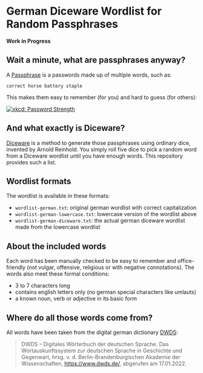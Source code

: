 # German Diceware Wordlist for Random Passphrases

**Work in Progress**

## Wait a minute, what are passphrases anyway?

A [Passphrase](https://en.wikipedia.org/wiki/Passphrase) is a passwords made
up of multiple words, such as:

    correct horse battery staple

This makes them easy to remember (for you) and hard to guess (for others):

[![xkcd: Password Strength](https://imgs.xkcd.com/comics/password_strength.png "xkcd: Password Strength")](https://xkcd.com/936)

## And what exactly is Diceware?

[Diceware](https://en.wikipedia.org/wiki/Diceware) is a method to generate
those passphrases using ordinary dice, invented by Arnold Reinhold.
You simply roll five dice to pick a random word from a Diceware wordlist until
you have enough words.
This repository provides such a list.

## Wordlist formats

The wordlist is available in these formats:

- `wordlist-german.txt`: original german wordlist with correct capitalization
- `wordlist-german-lowercase.txt`: lowercase version of the wordlist above
- `wordlist-german-diceware.txt`: the actual german diceware wordlist made from
  the lowercase wordlist

## About the included words

Each word has been manually checked to be easy to remember and office-friendly
(not vulgar, offensive, religious or with negative connotations).
The words also meet these formal conditions:

- 3 to 7 characters long
- contains english letters only (no german special characters like umlauts)
- a known noun, verb or adjective in its basic form

## Where do all those words come from?

All words have been taken from the digital german dictionary
[DWDS](https://www.dwds.de/):

> DWDS – Digitales Wörterbuch der deutschen Sprache.
> Das Wortauskunftssystem zur deutschen Sprache in Geschichte und Gegenwart,
> hrsg. v. d. Berlin-Brandenburgischen Akademie der Wissenschaften,
> <https://www.dwds.de/>, abgerufen am 17.01.2022.
